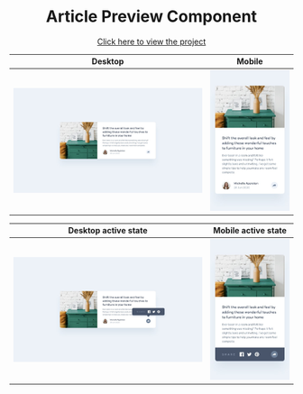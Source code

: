 <h1 align=center>Article Preview Component</h1>

<p align=center>
    <a target="_blank" href="https://jialatteo.github.io/Frontend-Mentor-Challenges/1-article-preview-component/">Click here to view the project </a> 
</p>

Desktop | Mobile 
:--------------------------------:|:-------------------------:
![Desktop design](./design/desktop-design.jpg)  |  ![Mobile design](./design/mobile-design.jpg)  

Desktop active state | Mobile active state
:--------------------------------:|:-------------------------:
![Desktop active state design](./design/desktop-active-state.jpg)  |  ![Mobile active state design](./design/mobile-active-state.jpg)  
